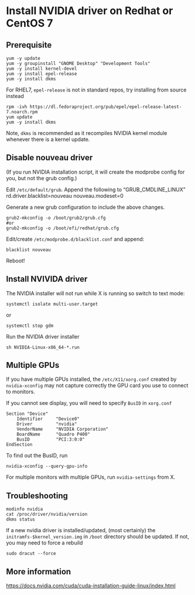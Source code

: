 # Install NVIDIA driver on Redhat or CentOS 7 


## Prerequisite
```
yum -y update
yum -y groupinstall "GNOME Desktop" "Development Tools"
yum -y install kernel-devel
yum -y install epel-release
yum -y install dkms
```

For RHEL7, `epel-release` is not in standard repos, try installing from source instead 
```
rpm -ivh https://dl.fedoraproject.org/pub/epel/epel-release-latest-7.noarch.rpm
yum update
yum -y install dkms
```
Note, `dkms` is recommended as it recompiles NVIDIA kernel module whenever there is a kernel update.


## Disable nouveau driver
(If you run NVIDIA installation script, it will create the modprobe config for you, but not the grub config.)

Edit `/etc/default/grub`. Append the following  to “GRUB_CMDLINE_LINUX”
rd.driver.blacklist=nouveau nouveau.modeset=0

Generate a new grub configuration to include the above changes.
```
grub2-mkconfig -o /boot/grub2/grub.cfg
#or 
grub2-mkconfig -o /boot/efi/redhat/grub.cfg
```

Edit/create `/etc/modprobe.d/blacklist.conf` and append:
```
blacklist nouveau
```
Reboot!

## Install NVIVIDA driver 
The NVIDIA installer will not run while X is running so switch to text mode:
```
systemctl isolate multi-user.target
```
or 
```
systemctl stop gdm
```

Run the NVIDIA driver installer 
```
sh NVIDIA-Linux-x86_64-*.run
```

## Multiple GPUs
If you have multiple GPUs installed, the `/etc/X11/xorg.conf` created by `nvidia-xconfig` may not capture correctly the GPU card you use to connect to monitors. 

If you cannot see display, you will need to specify `BusID` in `xorg.conf`

```
Section "Device"
    Identifier     "Device0"
    Driver         "nvidia"
    VendorName     "NVIDIA Corporation"
    BoardName      "Quadro P400"
    BusID          "PCI:3:0:0"
EndSection
```
To find out the BusID,  run
```
nvidia-xconfig --query-gpu-info
```

For multiple monitors with multiple GPUs, run `nvidia-settings` from X. 

## Troubleshooting 
```
modinfo nvidia
cat /proc/driver/nvidia/version 
dkms status
```
If a new nvidia driver is installed/updated, (most certainly) the `initramfs-$kernel_version.img` in `/boot` directory should be updated. If not, you may need to force a rebuild
```
sudo dracut --force
```

## More information 
https://docs.nvidia.com/cuda/cuda-installation-guide-linux/index.html






